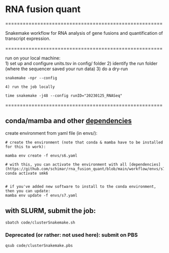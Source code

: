 # RNA fusion quant 

======================================================

Snakemake workflow for RNA analysis of gene fusions and quantification of transcript expression. 

======================================================

run on your local machine:  
	1) set up and configure units.tsv in config/ folder
	2) identify the run folder (where the sequencer saved your run data) 
	3) do a dry-run
```
snakemake -npr --config 

```

	4) run the job locally
```
time snakemake -j48 --config runID="20230125_RNASeq"
```

======================================================

## conda/mamba and other [dependencies](https://github.com/schimar/rna_fusion_quant/blob/main/workflow/envs/s7.yaml)   

create environment from yaml file (in envs/):
```
# create the environment (note that conda & mamba have to be installed for this to work):

mamba env create -f envs/s6.yaml

# with this, you can activate the environment with all [dependencies](https://github.com/schimar/rna_fusion_quant/blob/main/workflow/envs/s7.yaml):
conda activate smk6


# if you've added new software to install to the conda environment, then you can update:
mamba env update -f envs/s7.yaml
```

## with SLURM, submit the job:
```
sbatch code/clusterSnakemake.sh
```


### Deprecated (or rather: not used here): submit on PBS
```
qsub code/clusterSnakemake.pbs
```




